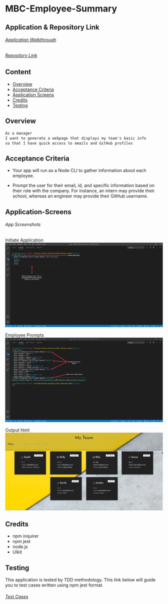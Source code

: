 # MBC-Employee-Summary

## Application & Repository Link

###### [Application Walkthrough](https://drive.google.com/file/d/1p4LqZLVq4nolA9hq-2H6RBQQBxPESh3X/view?usp=sharing)

###### [Repository Link](https://github.com/Suji-GitH/MBC-Employee-Summary)

## Content
- [Overview](#Overview)
- [Acceptance Criteria](#Acceptance-Criteria)
- [Application Screens](#Application-Screens)
- [Credits](#Credits)
- [Testing](#Testing)

## Overview

```
As a manager
I want to generate a webpage that displays my team's basic info
so that I have quick access to emails and GitHub profiles
```

## Acceptance Criteria

* Your app will run as a Node CLI to gather information about each employee.

* Prompt the user for their email, id, and specific information based on their role with the company. For instance, an intern may provide their school, whereas an engineer may provide their GitHub username.

## Application-Screens

###### App Screenshots

Initiate Application
<img src = "./assets/Screenshots/initiate.jpg">

Employee Prompts
<img src = "./assets/Screenshots/rolePrompts.jpg">

Output html
<img src = "./assets/Screenshots/app.jpg">

## Credits

- npm inquirer 
- npm jest
- node.js
- UIkit

## Testing 

This application is tested by TDD methodology. This link below will guide you to test cases written using npm jest format.  

###### [Test Cases](https://github.com/Suji-GitH/MBC-Employee-Summary/tree/master/test)


